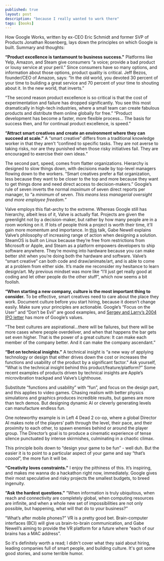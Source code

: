 ```yaml
---
published: true
layout: post
description: "because I really wanted to work there"
tags: [books]
---
```

How Google Works, written by ex-CEO Eric Schmidt and former SVP of Products Jonathan Rosenberg, lays down the principles on which Google is built. Summary and thoughts:

**“Product excellence is tantamount to business success."** Platforms like Yelp, Amazon, and Steam give consumers “a voice; provide a bad product or lousy service at your peril.” Since consumers have so many options, and information about those options, product quality is critical. Jeff Bezos, founder/CEO of Amazon, says: “In the old world, you devoted 30 percent of your time to building a great service and 70 percent of your time to shouting about it. In the new world, that inverts.”

“The second reason product excellence is so critical is that the cost of experimentation and failure has dropped significantly. You see this most dramatically in high-tech industries, where a small team can create fabulous products and distribute them online globally for free.” “Product development has become a faster, more flexible process… The basis for success then, and for continual product excellence, is speed.”

**“Attract smart creatives and create an environment where they can succeed at scale.”** A “smart creative” differs from a traditional knowledge worker in that they aren’t “confined to specific tasks. They are not averse to taking risks, nor are they punished when those risky initiatives fail. They are encouraged to exercise their own ideas.”

The second part, speed, comes from flatter organizations. Hierarchy is designed to slow things down, with decisions made by top-level managers flowing down to the workers. “Smart creatives prefer a flat organization, less because they want to be closer to the top and more because they want to get things done and need direct access to decision-makers.” Google’s rule of seven inverts the normal _maximum_ of seven direct reports per manager, to “a _minimum_ of seven. _This means less managerial oversight and more employee freedom._”

Valve employs this flat-archy to the extreme. Whereas Google still has hierarchy, albeit less of it, Valve is actually flat. Projects are given the greenlight not by a decision-maker, but rather by how many people are in a room working on it. If lots of people think a project is worth their time, it’ll gain more momentum and importance. In [this](http://podcast.gameslice.com/1-gabe-newell-and-erik-johnson-from-valve) talk, Gabe Newell explains Valve’s philosophy of increasing range of action when designing a solution. SteamOS is built on Linux because they’re free from restrictions from Microsoft or Apple, and Steam as a platform empowers developers to ship software anywhere. They’re moving into hardware because you can make better shit when you’re doing both the hardware and software. Valve’s “smart creative” can both code and draw/animate/art, and is able to come at a problem from either side. It’s made me reconsider my hesitance to learn design/art. My previous mindset was more like “I’ll just get really good at coding and let other people do the other stuff”, which now seems a bit foolish.

**“When starting a new company, culture is the most important thing to consider.** To be effective, smart creatives need to care about the place they work. Document culture before you start hiring, because it doesn’t change easily. Make sure your principles are actionable. Google’s “Focus on the User” and “Don’t be Evil” are good examples, and [Sergey and Larry’s 2004 IPO letter](https://investor.google.com/corporate/2004/ipo-founders-letter.html) has more of Google’s values.

“The best cultures are aspirational...there will be failures, but there will be more cases where people overdeliver, and when that happens the bar gets set even higher. That is the power of a great culture: It can make each member of the company better. And it can make the company ascendant.”

**“Bet on technical insights.”** A technical insight is “a new way of applying technology or design that either drives down the cost or increases the functions and usability of the product by a significant factor.” Ask yourself, “What is the technical insight behind this product/feature/platform?” Some recent examples of products driven by technical insights are Apple’s microvibration trackpad and Valve’s Lighthouse.

Substitute “functions and usability” with “fun”, and focus on the design part, and this applies to video games. Chasing realism with better physics simulations and graphics produces incredible results, but games are more than tech demos. But designing dynamic AI or cleverly generating levels can manufacture endless fun.

One noteworthy example is in Left 4 Dead 2 co-op, where a global Director AI makes note of the players’ path through the level, their pace, and their proximity to each other, to spawn enemies behind or around the player group. The Director’s goal is to produce a cinematic experience of tense silence punctuated by intense skirmishes, culminating in a chaotic climax.

This principle boils down to “design your game to be fun” - well duh. But the easier it is to point to a particular aspect of your game and say “that’s _cooool_”, the more fun it will be.

**“Creativity loves constraints."** I enjoy the pithiness of this. It’s inspiring, and makes me wanna do a hackathon right now, immediately. Google gives their most speculative and risky projects the smallest budgets, to breed ingenuity.

**“Ask the hardest questions.”** “When information is truly ubiquitous, when reach and connectivity are completely global, when computing resources are infinite, and when a whole new set of impossibilities are not only possible, but happening, what will that do to your business?”

“What’s after mobile phones?” VR is a pretty good bet. Brain-computer interfaces (BCI) will give us brain-to-brain communication, and Gabe Newell’s aiming to provide the VR platform for a future where “each of our brains has a MAC address”.

So it's definitely worth a read; I didn't cover what they said about hiring, leading companies full of smart people, and building culture. It's got some good stories, and some terrible humor.
